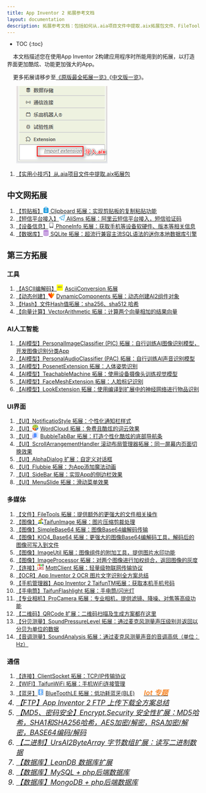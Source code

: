 ```yaml
---
title: App Inventor 2 拓展参考文档
layout: documentation
description: 拓展参考文档：包括如何从.aia项目文件中提取.aix拓展包文件、FileTools 拓展、TaifunImage 拓展、SimpleBase64 拓展、MqttClient 拓展、ClientSocket 拓展等。
---
```


* TOC
{:toc}

&nbsp;&nbsp;&nbsp;&nbsp;本文档描述您在使用App Inventor 2构建应用程序时所能用到的拓展，以打造界面更加酷炫、功能更加强大的App。

&nbsp;&nbsp;&nbsp;&nbsp;更多拓展请移步至[《原版最全拓展一览》](https://puravidaapps.com/extensions.php)《[中文版一览](https://peterzhong1219.gitee.io/pura_vida_apps/index.html)》。

&nbsp;&nbsp;&nbsp;&nbsp;&nbsp;&nbsp;![拓展](images/拓展.png)

1. [【实用小技巧】从.aia项目文件中提取.aix拓展包](extract_aix_from_aia.html)

## 中文网拓展

1. [【剪贴板】![logo](icons/clipboard.png) Clipboard 拓展：实现剪贴板的复制粘贴功能](clipboard.html)
1. [【短信平台接入】![logo](icons/sendsms.png) AliSms 拓展：阿里云短信平台接入，短信验证码](../pro/alisms.html?f=extensions)
1. [【设备信息】![logo](icons/phoneinfo.png) PhoneInfo 拓展：获取手机等设备软硬件、版本等相关信息](phoneinfo.html)
1. [【数据库】![logo](icons/sqlite.png) SQLite 拓展：超流行兼容主流SQL语法的迷你本地数据库引擎](sqlite.html)

## 第三方拓展

### 工具

1. [【ASCII编解码】<img src="data:image/png;base64,iVBORw0KGgoAAAANSUhEUgAAABAAAAAQCAIAAACQkWg2AAAACXBIWXMAAAsSAAALEgHS3X78AAAA1klEQVR42mP4/5+BJESa6oHS8OMHG4Tx6RMPPg2bNnlPm5Z+7Zp6UtLsvXsd9uxxrKpqWbEidOHC2KlTM75940DXkJw8y8Nj67Fj5rm5Ezs7S0pKOoGCN26oFhd3FRb2fP7MhaLh7l2F8vK2rq6Sjo7SlpbKurr6ZcvCgeS8efETJ+YARb584UTR8PUr1MYvX7hu31b++ZMVyH70SObvX0agl75/Z//3b0jFAyENrxj+32b4/57h/3OG/y8Y/r9k+P8dvwagoksM/x8w/L8B1gkk31HVSQDpTO7uYTqjvQAAAABJRU5ErkJggg==" style="margin:-4px 5px 0 0">AsciiConversion 拓展](AsciiConversion.html)
1. [【动态创建】<img src="DynamicComponents/icon.png" style="width:16px;margin:-4px 5px 0 0">DynamicComponents 拓展：动态创建AI2组件对象](dynamic_components.html)
1. [【Hash】文件Hash值拓展：sha256、sha512 哈希](https://bbs.tsingfun.com/thread-1626-1-1.html)
1. [【向量计算】VectorArithmetic 拓展：计算两个向量相加的结果向量](https://mit-cml.github.io/extensions/)

### AI人工智能

1. [【AI模型】PersonalImageClassifier (PIC) 拓展：自行训练AI图像识别模型，开发图像识别分类App](PersonalImageClassifier.html)
1. [【AI模型】PersonalAudioClassifier (PAC) 拓展：自行训练AI声音识别模型](https://mit-cml.github.io/extensions/)
1. [【AI模型】PosenetExtension 拓展：人体姿势识别](https://mit-cml.github.io/extensions/)
1. [【AI模型】TeachableMachine 拓展：使用设备摄像头训练视觉模型](https://mit-cml.github.io/extensions/)
1. [【AI模型】FaceMeshExtension 拓展：人脸标记识别](https://mit-cml.github.io/extensions/)
1. [【AI模型】LookExtension 拓展：使用编译到扩展中的神经网络进行物品识别](https://mit-cml.github.io/extensions/)


### UI界面

1. [【UI】NotificatioStyle 拓展：个性化通知栏样式](https://github.com/jarlisson2/NotificationStyleAIX)
1. [【UI】<img src="WordCloud/icon.png" style="width:16px;margin:-4px 5px 0 0">WordCloud 拓展：免费且酷炫的词云效果](word_cloud.html)
1. [【UI】<img src="navbar/BubbleTabBar.png" style="width:16px;margin:-4px 5px 0 0">BubbleTabBar 拓展：打造个性化酷炫的底部导航条](navbar.html)
1. [【UI】ScrollArrangementHandler 滚动布局管理器拓展：同一屏幕内页面切换效果](https://bbs.tsingfun.com/thread-1632-1-1.html)
1. [【UI】AlphaDialog 扩展：自定义对话框](https://bbs.tsingfun.com/thread-1631-1-1.html)
1. [【UI】Flubbie 拓展：为App添加魔法动画](https://bbs.tsingfun.com/thread-1630-1-1.html)
1. [【UI】SideBar 拓展：实现App的侧边栏效果](https://bbs.tsingfun.com/thread-1629-1-1.html)
1. [【UI】MenuSlide 拓展：滑动菜单效果](https://bbs.tsingfun.com/thread-1628-1-1.html)

### 多媒体

1. [【文件】FileTools 拓展：提供额外的更强大的文件相关操作](../components/storage.html#FileTools)
1. [【图像】![logo](TaifunImage/logo.png)TaifunImage 拓展：图片压缩剪裁处理](TaifunImage.html)
1. [【图像】SimpleBase64 拓展：图像Base64编解码传输](../components/connectivity.html#SimpleBase64)
1. [【图像】KIO4_Base64 拓展：更强大的图像Base64编解码工具，解码后的图像可写入到文件](KIO4_Base64.html)
1. [【图像】ImageUtil 拓展：图像组件的附加工具，提供图片水印功能](https://bbs.tsingfun.com/thread-1637-1-1.html)
1. [【图像】ImageProcessor 拓展：对两个图像进行加权组合，返回图像的灰度](https://mit-cml.github.io/extensions/)
1. [【连接】<img src="images/mqtt_icon.png" style="width:16px;margin:-4px 5px 0 0">MqttClient 拓展：轻量级物联网传输协议](../components/connectivity.html#Mqtt)
1. [【OCR】App Inventor 2 OCR 图片文字识别全方案总结](../pro/ocr.html)
1. [【手机管理器】App Inventor 2 TaifunTM拓展：获取本机手机号码](phone_manager.html)
1. [【手电筒】TaifunFlashlight 拓展：手电筒/闪光灯](https://bbs.tsingfun.com/thread-1633-1-1.html)
1. [【专业相机】ProCamera 拓展：专业相机，提供滤镜、降噪、对焦等高级功能](https://bbs.tsingfun.com/thread-1653-1-1.html)
1. [【二维码】QRCode 扩展：二维码扫描及生成方案都在这里](https://bbs.tsingfun.com/thread-1652-1-1.html)
1. [【分贝测量】SoundPressureLevel 拓展：通过麦克风测量声压级别并返回以分贝为单位的数据](https://mit-cml.github.io/extensions/)
1. [【音调测量】SoundAnalysis 拓展：通过麦克风测量声音的音调高低（单位：Hz）](https://mit-cml.github.io/extensions/)

### 通信

1. [【连接】ClientSocket 拓展：TCP/IP传输协议](../components/connectivity.html#Socket)
1. [【WIFI】TaifunWiFi 拓展：手机WiFi连接管理](https://puravidaapps.com/wifi.php)
1. [【蓝牙】<img src="../iot/assets/ble.png" style="width:16px;margin:-4px 5px 0 0">BlueToothLE 拓展：低功耗蓝牙(BLE)](../iot/bluetoothle.html)  [<font style="margin-left:20px;color:#F88D34;font-weight:bold;"><i class="mdi mdi-bluetooth-audio" style="font-size: 18px;"/> Iot 专题</font>](../iot/?f=ext)
1. [【FTP】App Inventor 2 FTP 上传下载全方案总结](../pro/ftp.html)
1. [【MD5、密码安全】Encrypt.Security 安全性扩展：MD5哈希，SHA1和SHA256哈希，AES加密/解密，RSA加密/解密，BASE64编码/解码](https://peterzhong1219.gitee.io/webpages/Security/SecurityExtension_zh.html)
1. [【二进制】UrsAI2ByteArray 字节数组扩展：读写二进制数据](https://bbs.tsingfun.com/thread-1648-1-1.html)
1. [【数据库】LeanDB 数据库扩展](https://www.kevinkun.cn/leandb)
1. [【数据库】MySQL + php后端数据库](../pro/mysql.html)
1. [【数据库】MongoDB + php后端数据库](https://kevinkun.cn/mongodb)
